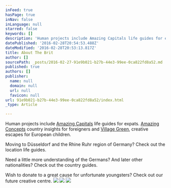 ```yaml
---
inFeed: true
hasPage: true
inNav: false
inLanguage: null
starred: false
keywords: []
description: 'Human projects include Amazing Capitals life guides for expats. Amazing Concepts country insights for foreigners and Village Green, creative escapes for European children'
datePublished: '2016-02-28T20:54:53.488Z'
dateModified: '2016-02-28T20:53:13.817Z'
title: About The Brit
author: []
sourcePath: _posts/2016-02-27-91e9b021-b27b-44e3-99ee-0ca822fd8a52.md
published: true
authors: []
publisher:
  name: null
  domain: null
  url: null
  favicon: null
url: 91e9b021-b27b-44e3-99ee-0ca822fd8a52/index.html
_type: Article

---
```

Human projects include [Amazing Capitals][0] life guides for expats. [Amazing Concepts][1] country insights for foreigners and [Village Green][2], creative escapes for European children.

Moving to Düsseldorf and the Rhine Ruhr region of Germany? Check out the location life guides.

Need a little more understanding of  the Germans? And later other nationalities? Check out the country guides.

Wish to donate to a great cause for unfortunate youngsters? Check out our future creative centre.
![](https://the-grid-user-content.s3-us-west-2.amazonaws.com/62e4cc48-9af7-40f5-b5da-cef3c4801b89.JPG)
![](https://the-grid-user-content.s3-us-west-2.amazonaws.com/9099177b-1de5-4319-8126-036286bf4185.JPG)
![](https://the-grid-user-content.s3-us-west-2.amazonaws.com/5d4c06ef-8cd7-4ab9-9270-d7d149ee4530.jpg)

[0]: http://www.amazingcapitals.com/
[1]: http://www.amazingconcepts.co.uk/
[2]: http://www.villagegreen.eu/